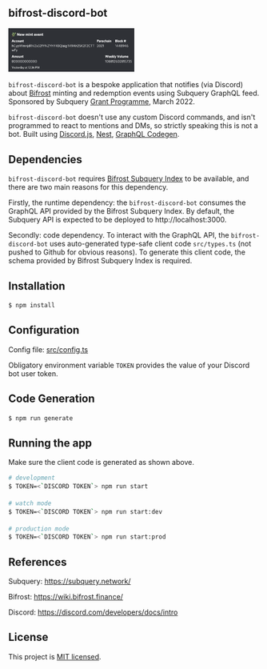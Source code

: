 ## bifrost-discord-bot

<img src="./img/bifrost_demo_notifications.png" alt="Example of Discord notifications" style="height: 50%; width:50%;"/>

`bifrost-discord-bot` is a bespoke application that notifies (via Discord) about [Bifrost](https://bifrost.subscan.io/) minting and redemption events using Subquery GraphQL feed. Sponsored by Subquery [Grant Programme](https://subquery.network/grants), March 2022. 

`bifrost-discord-bot` doesn't use any custom Discord commands, and isn't programmed to react to mentions and DMs, so strictly speaking this is not a bot. Built using [Discord.js](https://discord.js.org/), [Nest](https://nestjs.com/), [GraphQL Codegen](https://github.com/dotansimha/graphql-code-generator). 

## Dependencies

`bifrost-discord-bot` requires [Bifrost Subquery Index](https://github.com/bifrost-finance/bifrost-subql) to be available, and there are two main reasons for this dependency. 

Firstly, the runtime dependency: the `bifrost-discord-bot` consumes the GraphQL API provided by the Bifrost Subquery Index. By default, the Subquery API is expected to be deployed to http://localhost:3000. 

Secondly: code dependency. To interact with the GraphQL API, the `bifrost-discord-bot` uses auto-generated type-safe client code `src/types.ts` (not pushed to Github for obvious reasons). To generate this client code, the schema provided by Bifrost Subquery Index is required. 

## Installation

```bash
$ npm install
```

## Configuration

Config file: [src/config.ts](./src/config.ts)

Obligatory environment variable `TOKEN` provides the value of your Discord bot user token. 

## Code Generation

```bash
$ npm run generate
```

## Running the app

Make sure the client code is generated as shown above. 

```bash
# development
$ TOKEN=<`DISCORD TOKEN`> npm run start

# watch mode
$ TOKEN=<`DISCORD TOKEN`> npm run start:dev

# production mode
$ TOKEN=<`DISCORD TOKEN`> npm run start:prod
```

## References

Subquery: https://subquery.network/

Bifrost: https://wiki.bifrost.finance/

Discord: https://discord.com/developers/docs/intro


## License

This project is [MIT licensed](LICENSE).
